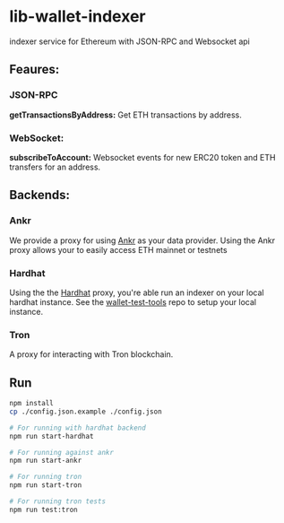 # lib-wallet-indexer

indexer service for Ethereum with JSON-RPC and Websocket api

## Feaures:

### JSON-RPC
**getTransactionsByAddress:** Get ETH transactions by address.


### WebSocket:
**subscribeToAccount:** Websocket events for new ERC20 token and ETH transfers for an address.

## Backends:
### Ankr 
We provide a proxy for using [Ankr](https://www.ankr.com/) as your data provider. Using the Ankr proxy allows your to easily access ETH mainnet or testnets

### Hardhat 
Using the the [Hardhat](hardhat.org/) proxy, you're able run an indexer on your local hardhat instance.
See the [wallet-test-tools](https://github.com/tetherto/wallet-lib-test-tools/tree/main/src/eth) repo to setup your local instance.

### Tron
A proxy for interacting with Tron blockchain.

## Run
```sh
npm install
cp ./config.json.example ./config.json 

# For running with hardhat backend
npm run start-hardhat

# For running against ankr
npm run start-ankr

# For running tron
npm run start-tron

# For running tron tests
npm run test:tron

```


